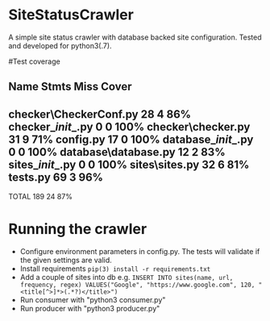 # SiteStatusCrawler
A simple site status crawler with database backed site configuration. Tested and developed for python3(.7).

#Test coverage

Name                     Stmts   Miss  Cover
--------------------------------------------
checker\CheckerConf.py      28      4    86%
checker\__init__.py          0      0   100%
checker\checker.py          31      9    71%
config.py                   17      0   100%
database\__init__.py         0      0   100%
database\database.py        12      2    83%
sites\__init__.py            0      0   100%
sites\sites.py              32      6    81%
tests.py                    69      3    96%
--------------------------------------------
TOTAL                      189     24    87%


# Running the crawler
- Configure environment parameters in config.py. The tests will validate if the given settings are valid.
- Install requirements `pip(3) install -r requirements.txt`
- Add a couple of sites into db e.g.
`INSERT INTO sites(name, url, frequency, regex) VALUES("Google", "https://www.google.com", 120, "<title[^>]*>(.*?)</title>")`
- Run consumer with "python3 consumer.py"
- Run producer with "python3 producer.py"